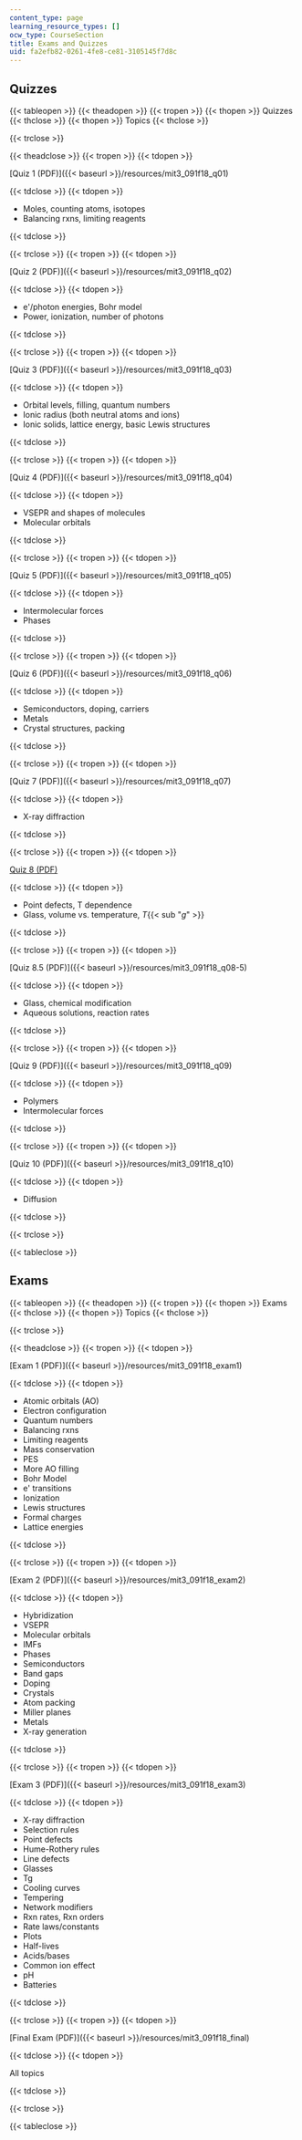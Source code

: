 ```yaml
---
content_type: page
learning_resource_types: []
ocw_type: CourseSection
title: Exams and Quizzes
uid: fa2efb82-0261-4fe8-ce81-3105145f7d8c
---
```


Quizzes
-------

{{< tableopen >}}
{{< theadopen >}}
{{< tropen >}}
{{< thopen >}}
Quizzes
{{< thclose >}}
{{< thopen >}}
Topics
{{< thclose >}}

{{< trclose >}}

{{< theadclose >}}
{{< tropen >}}
{{< tdopen >}}


[Quiz 1 (PDF)]({{< baseurl >}}/resources/mit3_091f18_q01)


{{< tdclose >}}
{{< tdopen >}}


*   Moles, counting atoms, isotopes
*   Balancing rxns, limiting reagents


{{< tdclose >}}

{{< trclose >}}
{{< tropen >}}
{{< tdopen >}}


[Quiz 2 (PDF)]({{< baseurl >}}/resources/mit3_091f18_q02)


{{< tdclose >}}
{{< tdopen >}}


*   e'/photon energies, Bohr model
*   Power, ionization, number of photons


{{< tdclose >}}

{{< trclose >}}
{{< tropen >}}
{{< tdopen >}}


[Quiz 3 (PDF)]({{< baseurl >}}/resources/mit3_091f18_q03)


{{< tdclose >}}
{{< tdopen >}}


*   Orbital levels, filling, quantum numbers
*   Ionic radius (both neutral atoms and ions)
*   Ionic solids, lattice energy, basic Lewis structures


{{< tdclose >}}

{{< trclose >}}
{{< tropen >}}
{{< tdopen >}}


[Quiz 4 (PDF)]({{< baseurl >}}/resources/mit3_091f18_q04)


{{< tdclose >}}
{{< tdopen >}}


*   VSEPR and shapes of molecules
*   Molecular orbitals


{{< tdclose >}}

{{< trclose >}}
{{< tropen >}}
{{< tdopen >}}


[Quiz 5 (PDF)]({{< baseurl >}}/resources/mit3_091f18_q05)


{{< tdclose >}}
{{< tdopen >}}


*   Intermolecular forces
*   Phases


{{< tdclose >}}

{{< trclose >}}
{{< tropen >}}
{{< tdopen >}}


[Quiz 6 (PDF)]({{< baseurl >}}/resources/mit3_091f18_q06)


{{< tdclose >}}
{{< tdopen >}}


*   Semiconductors, doping, carriers
*   Metals
*   Crystal structures, packing


{{< tdclose >}}

{{< trclose >}}
{{< tropen >}}
{{< tdopen >}}


[Quiz 7 (PDF)]({{< baseurl >}}/resources/mit3_091f18_q07)


{{< tdclose >}}
{{< tdopen >}}


*   X-ray diffraction


{{< tdclose >}}

{{< trclose >}}
{{< tropen >}}
{{< tdopen >}}


[Quiz 8 (PDF)](./resolveuid/ae1910443588adc7d7bc8320609a1ef3)


{{< tdclose >}}
{{< tdopen >}}


*   Point defects, T dependence
*   Glass, volume vs. temperature, _T_{{< sub "_g_" >}}


{{< tdclose >}}

{{< trclose >}}
{{< tropen >}}
{{< tdopen >}}


[Quiz 8.5 (PDF)]({{< baseurl >}}/resources/mit3_091f18_q08-5)


{{< tdclose >}}
{{< tdopen >}}


*   Glass, chemical modification
*   Aqueous solutions, reaction rates


{{< tdclose >}}

{{< trclose >}}
{{< tropen >}}
{{< tdopen >}}


[Quiz 9 (PDF)]({{< baseurl >}}/resources/mit3_091f18_q09)


{{< tdclose >}}
{{< tdopen >}}


*   Polymers
*   Intermolecular forces


{{< tdclose >}}

{{< trclose >}}
{{< tropen >}}
{{< tdopen >}}


[Quiz 10 (PDF)]({{< baseurl >}}/resources/mit3_091f18_q10)


{{< tdclose >}}
{{< tdopen >}}


*   Diffusion


{{< tdclose >}}

{{< trclose >}}

{{< tableclose >}}

Exams
-----

{{< tableopen >}}
{{< theadopen >}}
{{< tropen >}}
{{< thopen >}}
Exams
{{< thclose >}}
{{< thopen >}}
Topics
{{< thclose >}}

{{< trclose >}}

{{< theadclose >}}
{{< tropen >}}
{{< tdopen >}}


[Exam 1 (PDF)]({{< baseurl >}}/resources/mit3_091f18_exam1)


{{< tdclose >}}
{{< tdopen >}}


*   Atomic orbitals (AO)
*   Electron configuration
*   Quantum numbers
*   Balancing rxns
*   Limiting reagents
*   Mass conservation
*   PES
*   More AO filling
*   Bohr Model
*   e' transitions
*   Ionization
*   Lewis structures
*   Formal charges
*   Lattice energies


{{< tdclose >}}

{{< trclose >}}
{{< tropen >}}
{{< tdopen >}}


[Exam 2 (PDF)]({{< baseurl >}}/resources/mit3_091f18_exam2)


{{< tdclose >}}
{{< tdopen >}}


*   Hybridization
*   VSEPR
*   Molecular orbitals
*   IMFs
*   Phases
*   Semiconductors
*   Band gaps
*   Doping
*   Crystals
*   Atom packing
*   Miller planes
*   Metals
*   X-ray generation


{{< tdclose >}}

{{< trclose >}}
{{< tropen >}}
{{< tdopen >}}


[Exam 3 (PDF)]({{< baseurl >}}/resources/mit3_091f18_exam3)


{{< tdclose >}}
{{< tdopen >}}


*   X-ray diffraction
*   Selection rules
*   Point defects
*   Hume-Rothery rules
*   Line defects
*   Glasses
*   Tg
*   Cooling curves
*   Tempering
*   Network modifiers
*   Rxn rates, Rxn orders
*   Rate laws/constants
*   Plots
*   Half-lives
*   Acids/bases
*   Common ion effect
*   pH
*   Batteries


{{< tdclose >}}

{{< trclose >}}
{{< tropen >}}
{{< tdopen >}}


[Final Exam (PDF)]({{< baseurl >}}/resources/mit3_091f18_final)


{{< tdclose >}}
{{< tdopen >}}


All topics


{{< tdclose >}}

{{< trclose >}}

{{< tableclose >}}